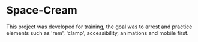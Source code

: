 # Space-Cream
This project was developed for training, the goal was to arrest and practice elements such as 'rem', 'clamp', accessibility, animations and mobile first.


